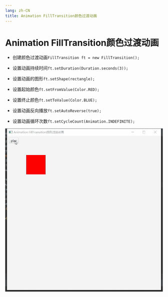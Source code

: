 ```yaml
---
lang: zh-CN
title: Animation FillTransition颜色过渡动画
---
```


# Animation FillTransition颜色过渡动画

* 创建颜色过渡动画`FillTransition ft = new FillTransition();`

* 设置动画持续时间`ft.setDuration(Duration.seconds(3));`

* 设置动画的图形`ft.setShape(rectangle);`

* 设置起始颜色`ft.setFromValue(Color.RED);`

* 设置终止颜色`ft.setToValue(Color.BLUE);`

* 设置动画反向播放`ft.setAutoReverse(true);`

* 设置动画循环次数`ft.setCycleCount(Animation.INDEFINITE);`

![](../assets/VeryCapture_20220619224539.gif)